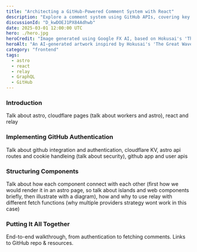 ```yaml
---
title: "Architecting a GitHub-Powered Comment System with React"
description: "Explore a comment system using GitHub APIs, covering key decisions on authentication, Relay data handling, and React components in Astro."
discussionId: "D_kwDOEJ1PX84Adhwb"
date: 2025-03-01 12:00:00 UTC
hero: ./hero.jpg
heroCredit: "Image generated using Google FX AI, based on Hokusai's 'The Great Wave off Kanagawa'."
heroAlt: "An AI-generated artwork inspired by Hokusai's 'The Great Wave off Kanagawa."
category: "frontend"
tags:
  - astro
  - react
  - relay
  - GraphQL
  - GitHub
---
```


### Introduction
Talk about astro, cloudflare pages (talk about workers and astro), react and relay

### Implementing GitHub Authentication
Talk about github integration and authentication, cloudflare KV, astro api routes and cookie handleing (talk about security), github app and user apis

### Structuring Components
Talk about how each component connect with each other (first how we would render it in an astro page, so talk about islands and web components briefly, then illustrate with a diagram), how and why to use relay with different fetch functions (why multiple providers strategy wont work in this case)

### Putting It All Together
End-to-end walkthrough, from authentication to fetching comments.
Links to GitHub repo & resources.